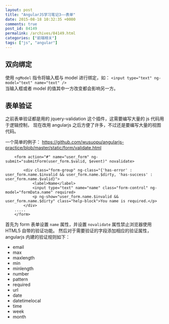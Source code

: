 ```yaml
---
layout: post
title: "AngularJS学习笔记3——表单"
date: 2015-08-18 10:32:35 +0000
comments: true
post_id: 84149
permalink: /archives/84149.html
categories: ["前端相关"]
tags: ["js", "angular"]
---
```


## 双向绑定
使用 `ngModel` 指令将输入框与 model 进行绑定，如： `<input type="text" ng-model="text" name="text" />`  
当输入框或者 model 的值其中一方改变都会影响另一方。

## 表单验证
之前表单验证都是用的 jquery-validation 这个插件，这需要编写大量的 js 代码用于逻辑控制，
现在改用 angularjs 之后方便了许多，不过还是要编写大量的视图代码。

一个简单的例子： https://github.com/wusuopu/angularjs-practice/blob/master/static/form/validate.html

```
    <form action="#" name="user_form" ng-submit="submitForm(user_form.$valid, $event)" novalidate>

        <div class="form-group" ng-class="{'has-error' : user_form.name.$invalid && user_form.name.$dirty, 'has-success' : user_form.name.$valid}">
            <label>Name</label>
            <input type="text" name="name" class="form-control" ng-model="formData.name" required>
            <p ng-show="user_form.name.$invalid && user_form.name.$dirty" class="help-block">You name is required.</p>
        </div>
    .....
    </form>
```

首先为 form 表单设置 `name` 属性，并设置 `novalidate` 属性禁止浏览器使用 HTML5 自带的验证功能。
然后对于需要验证的字段添加相应的验证属性，angularjs 内建的验证规则如下：

  * email
  * max
  * maxlength
  * min
  * minlength
  * number
  * pattern
  * required
  * url
  * date
  * datetimelocal
  * time
  * week
  * month
